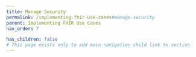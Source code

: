 ```yaml
---
title: Manage Security
permalink: /implementing-fhir-use-cases#manage-security
parent: Implementing FHIR Use Cases
nav_order: 7

has_children: false
# This page exists only to add main navigation child link to section
---
```

